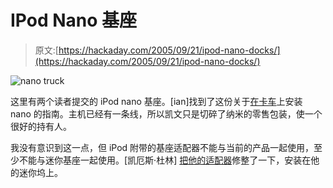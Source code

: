 # IPod Nano 基座

> 原文:[https://hackaday.com/2005/09/21/ipod-nano-docks/](https://hackaday.com/2005/09/21/ipod-nano-docks/)

![nano truck](../Images/afa456a11a2c3e0f3a977eb8360290e0.png)

这里有两个读者提交的 iPod nano 基座。[ian]找到了这份关于[在卡车](http://www.kevinhellhake.com/wp/?page_id=7)上安装 nano 的指南。主机已经有一条线，所以凯文只是切碎了纳米的零售包装，使一个很好的持有人。

我没有意识到这一点，但 iPod 附带的基座适配器不能与当前的产品一起使用，至少不能与迷你基座一起使用。[凯厄斯·杜林] [把他的适配器](http://applemacfreak.com/220)修整了一下，安装在他的迷你坞上。